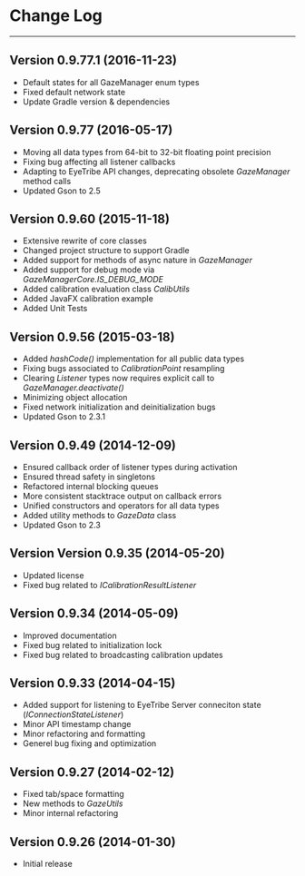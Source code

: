 # Change Log #
---

Version 0.9.77.1 (2016-11-23)
---
- Default states for all GazeManager enum types
- Fixed default network state
- Update Gradle version & dependencies

Version 0.9.77 (2016-05-17)
---
- Moving all data types from 64-bit to 32-bit floating point precision
- Fixing bug affecting all listener callbacks
- Adapting to EyeTribe API changes, deprecating obsolete *GazeManager* method calls 
- Updated Gson to 2.5

Version 0.9.60 (2015-11-18)
---
- Extensive rewrite of core classes
- Changed project structure to support Gradle
- Added support for methods of async nature in *GazeManager*
- Added support for debug mode via *GazeManagerCore.IS\_DEBUG\_MODE*
- Added calibration evaluation class *CalibUtils*
- Added JavaFX calibration example 
- Added Unit Tests

Version 0.9.56 (2015-03-18)
---

- Added *hashCode()* implementation for all public data types
- Fixing bugs associated to *CalibrationPoint* resampling
- Clearing *Listener* types now requires explicit call to *GazeManager.deactivate()*
- Minimizing object allocation
- Fixed network initialization and deinitialization bugs
- Updated Gson to 2.3.1

Version 0.9.49 (2014-12-09)
---

- Ensured callback order of listener types during activation 
- Ensured thread safety in singletons
- Refactored internal blocking queues
- More consistent stacktrace output on callback errors
- Unified constructors and operators for all data types
- Added utility methods to *GazeData* class
- Updated Gson to 2.3

Version Version 0.9.35 (2014-05-20)
---

-    Updated license
-    Fixed bug related to *ICalibrationResultListener*

Version 0.9.34 (2014-05-09)
---

-    Improved documentation
-    Fixed bug related to initialization lock
-    Fixed bug related to broadcasting calibration updates

Version 0.9.33 (2014-04-15)
---

-    Added support for listening to EyeTribe Server conneciton state (*IConnectionStateListener*)
-    Minor API timestamp change
-    Minor refactoring and formatting
-    Generel bug fixing and optimization

Version 0.9.27 (2014-02-12)
---

- Fixed tab/space formatting
- New methods to *GazeUtils*
- Minor internal refactoring

Version 0.9.26 (2014-01-30)
---

- Initial release